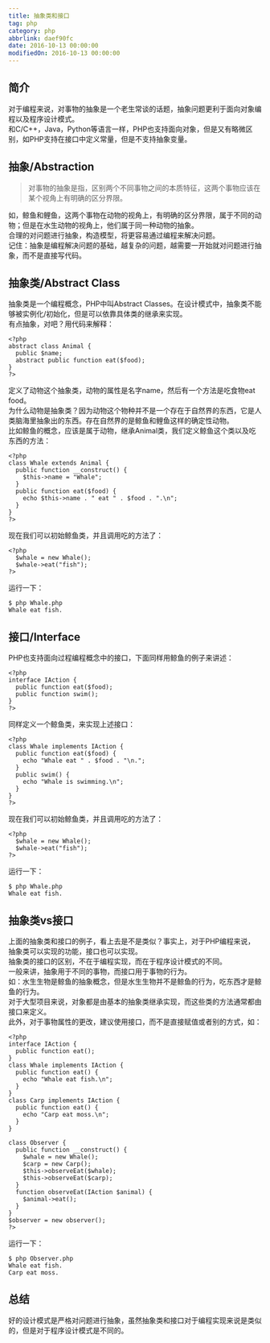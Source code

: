 ```yaml
---
title: 抽象类和接口
tag: php
category: php
abbrlink: daef90fc
date: 2016-10-13 00:00:00
modifiedOn: 2016-10-13 00:00:00
---
```


## 简介

对于编程来说，对事物的抽象是一个老生常谈的话题，抽象问题更利于面向对象编程以及程序设计模式。  
和C/C++，Java，Python等语言一样，PHP也支持面向对象，但是又有略微区别，如PHP支持在接口中定义常量，但是不支持抽象变量。

## 抽象/Abstraction

> 对事物的抽象是指，区别两个不同事物之间的本质特征，这两个事物应该在某个视角上有明确的区分界限。

如，鲸鱼和鲤鱼，这两个事物在动物的视角上，有明确的区分界限，属于不同的动物；但是在水生动物的视角上，他们属于同一种动物的抽象。  
合理的对问题进行抽象，构造模型，将更容易通过编程来解决问题。  
记住：抽象是编程解决问题的基础，越复杂的问题，越需要一开始就对问题进行抽象，而不是直接写代码。

## 抽象类/Abstract Class

抽象类是一个编程概念，PHP中叫Abstract Classes。在设计模式中，抽象类不能够被实例化/初始化，但是可以依靠具体类的继承来实现。  
有点抽象，对吧？用代码来解释：

    
    
    <?php
    abstract class Animal {
      public $name;
      abstract public function eat($food);
    }
    ?>

定义了动物这个抽象类，动物的属性是名字name，然后有一个方法是吃食物eat food。  
为什么动物是抽象类？因为动物这个物种并不是一个存在于自然界的东西，它是人类脑海里抽象出的东西。存在自然界的是鲸鱼和鲤鱼这样的确定性动物。  
比如鲸鱼的概念，应该是属于动物，继承Animal类，我们定义鲸鱼这个类以及吃东西的方法：

    
    
    <?php
    class Whale extends Animal {
      public function __construct() {
        $this->name = "Whale";
      }
      public function eat($food) {
        echo $this->name . " eat " . $food . ".\n";
      }
    }
    ?>

现在我们可以初始鲸鱼类，并且调用吃的方法了：

    
    
    <?php
      $whale = new Whale();
      $whale->eat("fish");
    ?>

运行一下：

    
    
    $ php Whale.php
    Whale eat fish.

## 接口/Interface

PHP也支持面向过程编程概念中的接口，下面同样用鲸鱼的例子来讲述：

    
    
    <?php
    interface IAction {
      public function eat($food);
      public function swim();
    }
    ?>

同样定义一个鲸鱼类，来实现上述接口：

    
    
    <?php
    class Whale implements IAction {
      public function eat($food) {
        echo "Whale eat " . $food . "\n.";
      }
      public swim() {
        echo "Whale is swimming.\n";
      }
    }
    ?>

现在我们可以初始鲸鱼类，并且调用吃的方法了：

    
    
    <?php
      $whale = new Whale();
      $whale->eat("fish");
    ?>

运行一下：

    
    
    $ php Whale.php
    Whale eat fish.

## 抽象类vs接口

上面的抽象类和接口的例子，看上去是不是类似？事实上，对于PHP编程来说，抽象类可以实现的功能，接口也可以实现。  
抽象类的接口的区别，不在于编程实现，而在于程序设计模式的不同。  
一般来讲，抽象用于不同的事物，而接口用于事物的行为。  
如：水生生物是鲸鱼的抽象概念，但是水生生物并不是鲸鱼的行为，吃东西才是鲸鱼的行为。  
对于大型项目来说，对象都是由基本的抽象类继承实现，而这些类的方法通常都由接口来定义。  
此外，对于事物属性的更改，建议使用接口，而不是直接赋值或者别的方式，如：

    
    
    <?php
    interface IAction {
      public function eat();
    }
    class Whale implements IAction {
      public function eat() {
        echo "Whale eat fish.\n";
      }
    }
    class Carp implements IAction {
      public function eat() {
        echo "Carp eat moss.\n";
      }
    }
    
    class Observer {
      public function __construct() {
        $whale = new Whale();
        $carp = new Carp();
        $this->observeEat($whale);
        $this->observeEat($carp);
      }
      function observeEat(IAction $animal) {
        $animal->eat();
      }
    }
    $observer = new observer();
    ?>

运行一下：

    
    
    $ php Observer.php
    Whale eat fish.
    Carp eat moss.

## 总结

好的设计模式是严格对问题进行抽象，虽然抽象类和接口对于编程实现来说是类似的，但是对于程序设计模式是不同的。

